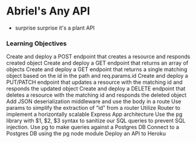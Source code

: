 # Abriel's Any API 

- surprise surprise it's a plant API


### Learning Objectives
Create and deploy a POST endpoint that creates a resource and responds created object
Create and deploy a GET endpoint that returns an array of objects
Create and deploy a GET endpoint that returns a single matching object based on the id in the path and req.params.id
Create and deploy a PUT/PATCH endpoint that updates a resource with the matching id and responds the updated object
Create and deploy a DELETE endpoint that deletes a resource with the matching id and responds the deleted object
Add JSON deserialization middleware and use the body in a route
Use params to simplify the extraction of “id” from a router
Utilize Router to implement a horizontally scalable Express App architecture
Use the pg library with $1, $2, $3 syntax to sanitize our SQL queries to prevent SQL injection.
Use pg to make queries against a Postgres DB
Connect to a Postgres DB using the pg node module
Deploy an API to Heroku